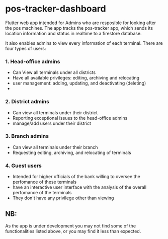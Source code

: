 # pos-tracker-dashboard

Flutter web app intended for Admins who are resposible for looking after the pos machines. The app tracks the pos-tracker app, which sends its location information and status in realtime to a firestore database.
 
It also enables admins to view every information of each terminal. There are four types of users:

### 1. Head-office admins
- Can View all terminals under all districts
- Have all available privileges: editing, archiving and relocating
- user management: adding, updating, and deactivating (deleting)
- 

### 2. District admins
- Can view all terminals under their district
- Reporting exceptional issues to the head-office admins
- manage/add users under their district

### 3. Branch admins
- Can view all terminals under their branch
- Requesting editing, archiving, and relocating of terminals

### 4. Guest users
- Intended for higher officials of the bank willing to oversee the perfomance of these terminals
- have an interactive user interface with the analysis of the overall perfomance of the terminals
- They don't have any privilege other than viewing

## NB:
As the app is under development you may not find some of the functionalities listed above, or you may find it less than expected.
